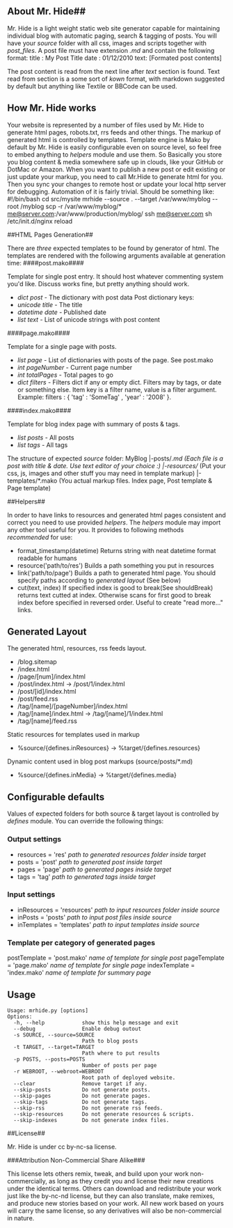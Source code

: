 ## About Mr. Hide##

Mr. Hide is a light weight static web site generator capable for maintaining individual 
blog with automatic paging, search & tagging of posts. You will have your _source_ folder
with all css, images and scripts together with _post_files_. A post file must have extension *.md*
and contain the following format:
    title : My Post Title
	date  : 01/12/2010
	text:
	[Formated post contents]

The post content is read from the next line after _text_ section is found. Text read from section is
a some sort of *kown* format, with markdown suggested by default but anything like Textile or BBCode can be used.

## How Mr. Hide works ##

Your website is represented by a number of files used by Mr. Hide to generate html pages, robots.txt, rrs feeds and 
other things. The markup of generated html is controlled by templates. Template engine is Mako by default
by Mr. Hide is easily configurable even on source level, so feel free to embed anything to _helpers_ module and use them.
So Basically you store you blog content & media somewhere safe up in clouds, like your GitHub or DotMac or Amazon. When
you want to publish a new post or edit existing or just update your markup, you need to call Mr.Hide to generate html for
you. Then you sync your changes to remote host or update your local http server for debugging. Automation of it is fairly
trivial. Should be something like:
    #!/bin/bash
    cd src/mysite
    mrhide --source . --target /var/www/myblog --root /myblog
    scp -r /var/www/myblog/* me@server.com:/var/www/production/myblog/
    ssh me@server.com sh /etc/init.d/nginx reload

##HTML Pages Generation##

There are *three* expected templates to be found by generator of html. The
templates are rendered with the following arguments available at generation time:
####post.mako####

Template for single post entry. It should host whatever commenting system you'd like. Discuss works fine, but pretty anything should work.

- _dict_ *post* - The dictionary with post data
  Post dictionary keys:
- _unicode_ *title* - The title
- _datetime_ *date* - Published date
- _list_ *text* - List of unicode strings with post content

####page.mako####

Template for a single page with posts.

- _list_ *page* - List of dictionaries with posts of the page. See post.mako
- _int_ *pageNumber* - Current page number
- _int_ *totalPages* - Total pages to go
- _dict_ *filters* - Filters dict if any or empty dict. Filters may by tags, or date or something else. Item key is a filter name, value is a filter argument. Example: filters : { 'tag' : 'SomeTag' , 'year' : '2008' }. 

####index.mako####

Template for blog index page with summary of posts & tags.

- _list_ *posts* - All posts
- _list_ *tags* - All tags

The structure of expected _source_ folder:
    MyBlog
    |-posts/*.md		(Each file is a post with title & date. Use text editor of your choice :)
    |-resources/*		(Put your css, js, images and other stuff you may need in template markup)
    |-templates/*.mako	(You actual markup files. Index page, Post template & Page template)

##Helpers##

In order to have links to resources and generated html pages consistent and correct you need to
use provided *helpers*. The *helpers* module may import any other tool useful for you. It provides
to following methods _recommended_ for use:

- format_timestamp(datetime) Returns string with neat datetime format readable for humans
- resource('path/to/res') Builds a path something you put in resources
- link('path/to/page') Builds a path to generated html page. You should specify paths according to *generated layout* (See below)
- cut(text, index)  If specified index is good to break(See shouldBreak) returns text cutted at index. Otherwise scans for first good to break index before specified in reversed order. Useful to create "read more..." links.

## Generated Layout ##

The generated html, resources, rss feeds layout.

- /blog.sitemap
- /index.html
- /page/[num]/index.html
- /post/index.html -> /post/1/index.html
- /post/[id]/index.html
- /post/feed.rss
- /tag/[name]/[pageNumber]/index.html
- /tag/[name]/index.html -> /tag/[name]/1/index.html
- /tag/[name]/feed.rss

Static resources for templates used in markup

- %source/{defines.inResources} -> %target/{defines.resources}

Dynamic content used in blog post markups (source/posts/*.md)

- %source/{defines.inMedia} -> %target/{defines.media}

## Configurable defaults ##

Values of expected folders for both source & target layout is controlled by
*defines* module. You can override the following things:

### Output settings ###

- resources = 'res' _path to generated resources folder inside target_
- posts = 'post' _path to generated post inside target_
- pages = 'page' _path to generated pages inside target_
- tags = 'tag' _path to generated tags inside target_

### Input settings ###

- inResources = 'resources' _path to input resources folder inside source_
- inPosts = 'posts' _path to input post files inside source_
- inTemplates = 'templates' _path to input templates inside source_

### Template per category of generated pages ###

postTemplate = 'post.mako' _name of template for single post_
pageTemplate = 'page.mako' _name of template for single page_
indexTemplate = 'index.mako' _name of template for summary page_

## Usage ###
    Usage: mrhide.py [options]
    Options:
      -h, --help            show this help message and exit
      --debug               Enable debug outout
      -s SOURCE, --source=SOURCE
                            Path to blog posts
      -t TARGET, --target=TARGET
                            Path where to put results
      -p POSTS, --posts=POSTS
                            Number of posts per page
      -r WEBROOT, --webroot=WEBROOT
                            Root path of deployed website.
      --clear               Remove target if any.
      --skip-posts          Do not generate posts.
      --skip-pages          Do not generate pages.
      --skip-tags           Do not generate tags.
      --skip-rss            Do not generate rss feeds.
      --skip-resources      Do not generate resources & scripts.
      --skip-indexes        Do not generate index files.

##License##

Mr. Hide is under cc by-nc-sa license.

###Attribution Non-Commercial Share Alike###

This license lets others remix, tweak, and build upon your work non-commercially, as long as they credit you and license their new creations under the identical terms. Others can download and redistribute your work just like the by-nc-nd license, but they can also translate, make remixes, and produce new stories based on your work. All new work based on yours will carry the same license, so any derivatives will also be non-commercial in nature.